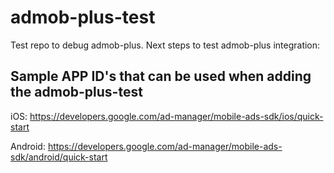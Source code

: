 # admob-plus-test

Test repo to debug admob-plus. Next steps to test admob-plus integration: 

## Sample APP ID's that can be used when adding the admob-plus-test

iOS: https://developers.google.com/ad-manager/mobile-ads-sdk/ios/quick-start

Android: https://developers.google.com/ad-manager/mobile-ads-sdk/android/quick-start
